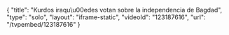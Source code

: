 {
    "title": "Kurdos iraqu\u00edes votan sobre la independencia de Bagdad",
    "type": "solo",
    "layout": "iframe-static",
    "videoId": "123187616",
    "url": "\/tvpembed\/123187616"
}